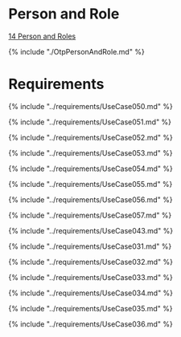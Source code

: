 
# Person and Role

[14 Person and Roles](OtpPersonAndRole.md)

{% include "./OtpPersonAndRole.md" %}


# Requirements

{% include "../requirements/UseCase050.md" %}

{% include "../requirements/UseCase051.md" %}

{% include "../requirements/UseCase052.md" %}

{% include "../requirements/UseCase053.md" %}

{% include "../requirements/UseCase054.md" %}

{% include "../requirements/UseCase055.md" %}

{% include "../requirements/UseCase056.md" %}

{% include "../requirements/UseCase057.md" %}


{% include "../requirements/UseCase043.md" %}

{% include "../requirements/UseCase031.md" %}

{% include "../requirements/UseCase032.md" %}

{% include "../requirements/UseCase033.md" %}

{% include "../requirements/UseCase034.md" %}

{% include "../requirements/UseCase035.md" %}

{% include "../requirements/UseCase036.md" %}